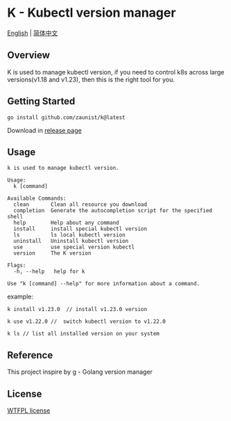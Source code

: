 # K - Kubectl version manager

[English](README.md) | [简体中文](README.zh.md)

## Overview

K is used to manage kubectl version, if you need to control k8s across large versions(v1.18 and v1.23), then this is the right tool for you.

## Getting Started

```shell
go install github.com/zaunist/k@latest
```

Download in [release page](https://github.com/zaunist/k/releases)

## Usage

```
k is used to manage kubectl version.

Usage:
  k [command]

Available Commands:
  clean       Clean all resource you download
  completion  Generate the autocompletion script for the specified shell
  help        Help about any command
  install     install special kubectl version
  ls          ls local kubectl version
  uninstall   Uninstall kubectl version
  use         use special version kubectl
  version     The K version

Flags:
  -h, --help   help for k

Use "k [command] --help" for more information about a command.

```

example:

```
k install v1.23.0  // install v1.23.0 version

k use v1.22.0 //  switch kubectl version to v1.22.0

k ls // list all installed version on your system

```

## Reference

This project inspire by [g](https://github.com/voidint/g) - Golang version manager

## License

[WTFPL license](http://www.wtfpl.net/about/)
